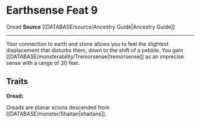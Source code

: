 ﻿---
feat: Earthsense
id: '2572'
level: '9'
name: Earthsense
rarity: Common
source: '[[DATABASE/source/Ancestry Guide|Ancestry Guide]]'
trait:
- '[[DATABASE/trait/Oread|Oread]]'
type: Feat

---
# Earthsense <span class="item-type">Feat 9</span>

<span class="item-trait">Oread</span>
**Source** [[DATABASE/source/Ancestry Guide|Ancestry Guide]]

---
Your connection to earth and stone allows you to feel the slightest displacement that disturbs them, down to the shift of a pebble. You gain [[DATABASE/monsterability/Tremorsense|tremorsense]] as an imprecise sense with a range of 30 feet.

## Traits

**Oread:**

Oreads are planar scions descended from [[DATABASE/monster/Shaitan|shaitans]].